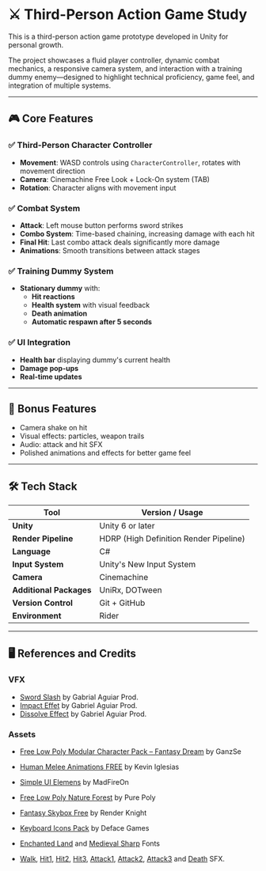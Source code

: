 # ⚔️ Third-Person Action Game Study

This is a third-person action game prototype developed in Unity for personal growth.

The project showcases a fluid player controller, dynamic combat mechanics, a responsive camera system, and interaction with a training dummy enemy—designed to highlight technical proficiency, game feel, and integration of multiple systems.

---

## 🎮 Core Features

### ✅ Third-Person Character Controller
- **Movement**: WASD controls using `CharacterController`, rotates with movement direction
- **Camera**: Cinemachine Free Look + Lock-On system (TAB)
- **Rotation**: Character aligns with movement input

### ✅ Combat System
- **Attack**: Left mouse button performs sword strikes
- **Combo System**: Time-based chaining, increasing damage with each hit
- **Final Hit**: Last combo attack deals significantly more damage
- **Animations**: Smooth transitions between attack stages

### ✅ Training Dummy System
- **Stationary dummy** with:
  - **Hit reactions**
  - **Health system** with visual feedback
  - **Death animation**
  - **Automatic respawn after 5 seconds**

### ✅ UI Integration
- **Health bar** displaying dummy's current health
- **Damage pop-ups**
- **Real-time updates**

---

## 🎨 Bonus Features
- Camera shake on hit
- Visual effects: particles, weapon trails
- Audio: attack and hit SFX
- Polished animations and effects for better game feel

---

## 🛠️ Tech Stack

| Tool                | Version / Usage                           |
|---------------------|-------------------------------------------|
| **Unity**           | Unity 6 or later                          |
| **Render Pipeline** | HDRP (High Definition Render Pipeline)    |
| **Language**        | C#                                        |
| **Input System**    | Unity's New Input System                  |
| **Camera**          | Cinemachine                               |
| **Additional Packages** | UniRx, DOTween                        |
| **Version Control** | Git + GitHub                              |
| **Environment**     | Rider                                     |

---

## 🖥️ References and Credits

### VFX

- [Sword Slash](https://youtu.be/c8hijUge7IY?si=VoFZpGJ8HFqEBjCj) by Gabrial Aguiar Prod.
- [Impact Effet](https://youtu.be/jSIan1cEYTI?si=Be8ETriYpnehJEUg) by Gabriel Aguiar Prod.
- [Dissolve Effect](https://youtu.be/we406Hc_WrM?si=dyf8xlJTg_1Z3lc_) by Gabriel Aguiar Prod.


### Assets

- [Free Low Poly Modular Character Pack – Fantasy Dream](https://assetstore.unity.com/packages/3d/characters/humanoids/fantasy/free-low-poly-modular-character-pack-fantasy-dream-321521**) by GanzSe
- [Human Melee Animations FREE](https://assetstore.unity.com/packages/3d/animations/human-melee-animations-free-165785) by Kevin Iglesias
- [Simple UI Elemens](https://assetstore.unity.com/packages/2d/gui/icons/simple-ui-elements-53276) by MadFireOn
- [Free Low Poly Nature Forest](https://assetstore.unity.com/packages/3d/environments/landscapes/free-low-poly-nature-forest-205742) by Pure Poly
- [Fantasy Skybox Free](https://assetstore.unity.com/packages/2d/textures-materials/sky/fantasy-skybox-free-18353) by Render Knight
- [Keyboard Icons Pack](https://defacegames.com/product/keyboard-mouse-icon-pack-free/) by Deface Games

- [Enchanted Land](https://www.dafont.com/enchanted-land.font) and [Medieval Sharp](https://www.dafont.com/medieval-sharp.font) Fonts
- [Walk](https://www.zapsplat.com/music/large-leather-sneakers-trainers-single-footstep-on-hard-ground-road-or-concrete-right-foot-7/), [Hit1](https://freesound.org/people/CosmicEmbers/sounds/387480/), [Hit2](https://freesound.org/people/magnuswaker/sounds/530117/), [Hit3](https://freesound.org/people/MinecraftGamerLR/sounds/728696/), [Attack1](https://freesound.org/people/WelvynZPorterSamples/sounds/621357/), [Attack2](https://freesound.org/people/Squirrel_404/sounds/737748/), [Attack3](https://freesound.org/people/qubodup/sounds/59992/) and [Death](https://freesound.org/people/Under7dude/sounds/163442/) SFX.
